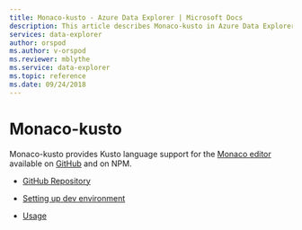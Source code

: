 ```yaml
---
title: Monaco-kusto - Azure Data Explorer | Microsoft Docs
description: This article describes Monaco-kusto in Azure Data Explorer.
services: data-explorer
author: orspod
ms.author: v-orspod
ms.reviewer: mblythe
ms.service: data-explorer
ms.topic: reference
ms.date: 09/24/2018
---
```

# Monaco-kusto

Monaco-kusto provides Kusto language support for the [Monaco editor](https://microsoft.github.io/monaco-editor/) available on [GitHub](https://github.com/Azure/monaco-kusto) and on NPM.

* [GitHub Repository](https://github.com/Azure/monaco-kusto)

* [Setting up dev environment](https://github.com/Azure/monaco-kusto#setting-up-a-dev-environment)

* [Usage](https://github.com/Azure/monaco-kusto#usage)